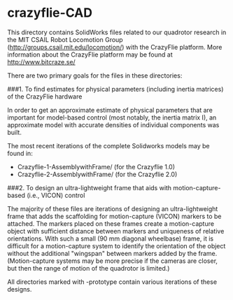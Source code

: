 # crazyflie-CAD

This directory contains SolidWorks files related to our quadrotor research in the MIT CSAIL Robot Locomotion Group (http://groups.csail.mit.edu/locomotion/) with the CrazyFlie platform.  More information about the CrazyFlie platform may be found at http://www.bitcraze.se/

There are two primary goals for the files in these directories:

###1. To find estimates for physical parameters (including inertia matrices) of the CrazyFlie hardware

In order to get an approximate estimate of physical parameters that are important for model-based control (most notably, the inertia matrix I), an approximate model with accurate densities of individual components was built.  

The most recent iterations of the complete Solidworks models may be found in:

- Crazyflie-1-AssemblywithFrame/ (for the Crazyflie 1.0)
- Crazyflie-2-AssemblywithFrame/ (for the Crazyflie 2.0)

###2. To design an ultra-lightweight frame that aids with motion-capture-based (i.e., VICON) control

The majority of these files are iterations of designing an ultra-lightweight frame that adds the scaffolding for motion-capture (VICON) markers to be attached. The markers placed on these frames create a motion-capture object with sufficient distance between markers and uniqueness of relative orientations.  With such a small (90 mm diagonal wheelbase) frame, it is difficult for a motion-capture system to identify the orientation of the object without the additional "wingspan" between markers added by the frame.  (Motion-capture systems may be more precise if the cameras are closer, but then the range of motion of the quadrotor is limited.)

All directories marked with -prototype contain various iterations of these designs.

 


